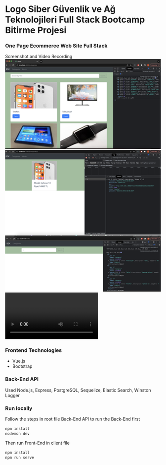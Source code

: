 # Logo Siber Güvenlik ve Ağ Teknolojileri Full Stack Bootcamp Bitirme Projesi

### One Page Ecommerce Web Site Full Stack

Screenshot and Video Recording
![Screenshot](/screenshot/Kategori-list.png)
![Screenshot](/screenshot/kategori-detay.png)
![Screenshot](/screenshot/elastic-konsol.png)
![Screenshot](/screenshot/Backend-crud-i%C5%9Flemleri-ve-elastic.mov)


### Frontend Technologies

* Vue.js
* Bootstrap

### Back-End API

Used Node.js, Express, PostgreSQL, Sequelize, Elastic Search, Winston Logger

### Run locally

Follow the steps in root file Back-End API to run the Back-End first

```
npm install
nodemon dev
```

Then run Front-End in client file
```
npm install
npm run serve
```